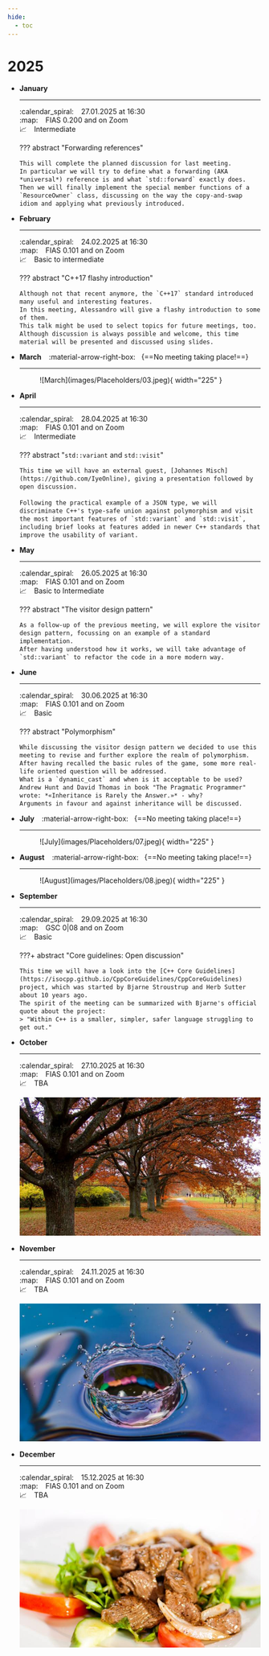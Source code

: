 ```yaml
---
hide:
  - toc
---
```


# 2025

<div class="grid cards" markdown>

-   __January__

    ---

    :calendar_spiral: &ensp; 27.01.2025 at 16:30 <br>
    :map: &ensp; FIAS 0.200 and on Zoom <br>
    :chart_with_upwards_trend: &ensp; Intermediate

    ??? abstract "Forwarding references"

        This will complete the planned discussion for last meeting.
        In particular we will try to define what a forwarding (AKA *universal*) reference is and what `std::forward` exactly does.
        Then we will finally implement the special member functions of a `ResourceOwner` class, discussing on the way the copy-and-swap idiom and applying what previously introduced.

-   __February__

    ---

    :calendar_spiral: &ensp; 24.02.2025 at 16:30 <br>
    :map: &ensp; FIAS 0.101 and on Zoom <br>
    :chart_with_upwards_trend: &ensp; Basic to intermediate

    ??? abstract "C++17 flashy introduction"

        Although not that recent anymore, the `C++17` standard introduced many useful and interesting features.
        In this meeting, Alessandro will give a flashy introduction to some of them.
        This talk might be used to select topics for future meetings, too.
        Although discussion is always possible and welcome, this time material will be presented and discussed using slides.

-   __March__ &ensp; :material-arrow-right-box: &nbsp; {==No meeting taking place!==}

    ---

    <figure markdown="span">
        ![March](images/Placeholders/03.jpeg){ width="225" }
    </figure>

-   __April__

    ---

    :calendar_spiral: &ensp; 28.04.2025 at 16:30 <br>
    :map: &ensp; FIAS 0.101 and on Zoom <br>
    :chart_with_upwards_trend: &ensp; Intermediate

    ??? abstract "`std::variant` and `std::visit`"

        This time we will have an external guest, [Johannes Misch](https://github.com/IyeOnline), giving a presentation followed by open discussion.

        Following the practical example of a JSON type, we will discriminate C++'s type-safe union against polymorphism and visit the most important features of `std::variant` and `std::visit`, including brief looks at features added in newer C++ standards that improve the usability of variant.

-   __May__

    ---

    :calendar_spiral: &ensp; 26.05.2025 at 16:30 <br>
    :map: &ensp; FIAS 0.101 and on Zoom <br>
    :chart_with_upwards_trend: &ensp; Basic to Intermediate

    ??? abstract "The visitor design pattern"

        As a follow-up of the previous meeting, we will explore the visitor design pattern, focussing on an example of a standard implementation.
        After having understood how it works, we will take advantage of `std::variant` to refactor the code in a more modern way.

-   __June__

    ---

    :calendar_spiral: &ensp; 30.06.2025 at 16:30 <br>
    :map: &ensp; FIAS 0.101 and on Zoom <br>
    :chart_with_upwards_trend: &ensp; Basic

    ??? abstract "Polymorphism"

        While discussing the visitor design pattern we decided to use this meeting to revise and further explore the realm of polymorphism.
        After having recalled the basic rules of the game, some more real-life oriented question will be addressed.
        What is a `dynamic_cast` and when is it acceptable to be used?
        Andrew Hunt and David Thomas in book "The Pragmatic Programmer" wrote: *«Inheritance is Rarely the Answer.»* - why?
        Arguments in favour and against inheritance will be discussed.

-   __July__ &ensp; :material-arrow-right-box: &nbsp; {==No meeting taking place!==}

    ---

    <figure markdown="span">
        ![July](images/Placeholders/07.jpeg){ width="225" }
    </figure>

-   __August__ &ensp; :material-arrow-right-box: &nbsp; {==No meeting taking place!==}

    ---

    <figure markdown="span">
        ![August](images/Placeholders/08.jpeg){ width="225" }
    </figure>

-   __September__

    ---

    :calendar_spiral: &ensp; 29.09.2025 at 16:30 <br>
    :map: &ensp; GSC 0|08 and on Zoom <br>
    :chart_with_upwards_trend: &ensp; Basic

    ???+ abstract "Core guidelines: Open discussion"

        This time we will have a look into the [C++ Core Guidelines](https://isocpp.github.io/CppCoreGuidelines/CppCoreGuidelines) project, which was started by Bjarne Stroustrup and Herb Sutter about 10 years ago.
        The spirit of the meeting can be summarized with Bjarne's official quote about the project:
        > "Within C++ is a smaller, simpler, safer language struggling to get out."

-   __October__

    ---

    :calendar_spiral: &ensp; 27.10.2025 at 16:30 <br>
    :map: &ensp; FIAS 0.101 and on Zoom <br>
    :chart_with_upwards_trend: &ensp; TBA

    ![October](images/Placeholders/10.jpeg)

-   __November__

    ---

    :calendar_spiral: &ensp; 24.11.2025 at 16:30 <br>
    :map: &ensp; FIAS 0.101 and on Zoom <br>
    :chart_with_upwards_trend: &ensp; TBA

    ![November](images/Placeholders/11.jpeg)

-   __December__

    ---

    :calendar_spiral: &ensp; 15.12.2025 at 16:30 <br>
    :map: &ensp; FIAS 0.101 and on Zoom <br>
    :chart_with_upwards_trend: &ensp; TBA

    ![December](images/Placeholders/12.jpeg)

</div>